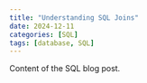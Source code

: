 ```yaml
---
title: "Understanding SQL Joins"
date: 2024-12-11
categories: [SQL]
tags: [database, SQL]
---
```

Content of the SQL blog post.